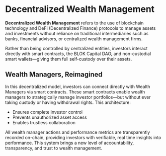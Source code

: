 # Decentralized Wealth Management

**Decentralized Wealth Management** refers to the use of blockchain technology and DeFi (Decentralized Finance) protocols to manage assets and investments without reliance on traditional intermediaries such as banks, financial advisors, or centralized wealth management firms.

Rather than being controlled by centralized entities, investors interact directly with smart contracts, the BLOK Capital DAO, and non-custodial smart wallets—giving them full self-custody over their assets.

## Wealth Managers, Reimagined

In this decentralized model, investors can connect directly with Wealth Managers via smart contracts. These smart contracts enable wealth managers to strategically manage investor portfolios—but without ever taking custody or having withdrawal rights. This architecture:

* Ensures complete investor control
* Prevents unauthorized asset access
* Enables trustless collaboration

All wealth manager actions and performance metrics are transparently recorded on-chain, providing investors with verifiable, real time insights into performance. This system brings a new level of accountability, transparency, and trust to wealth management.
